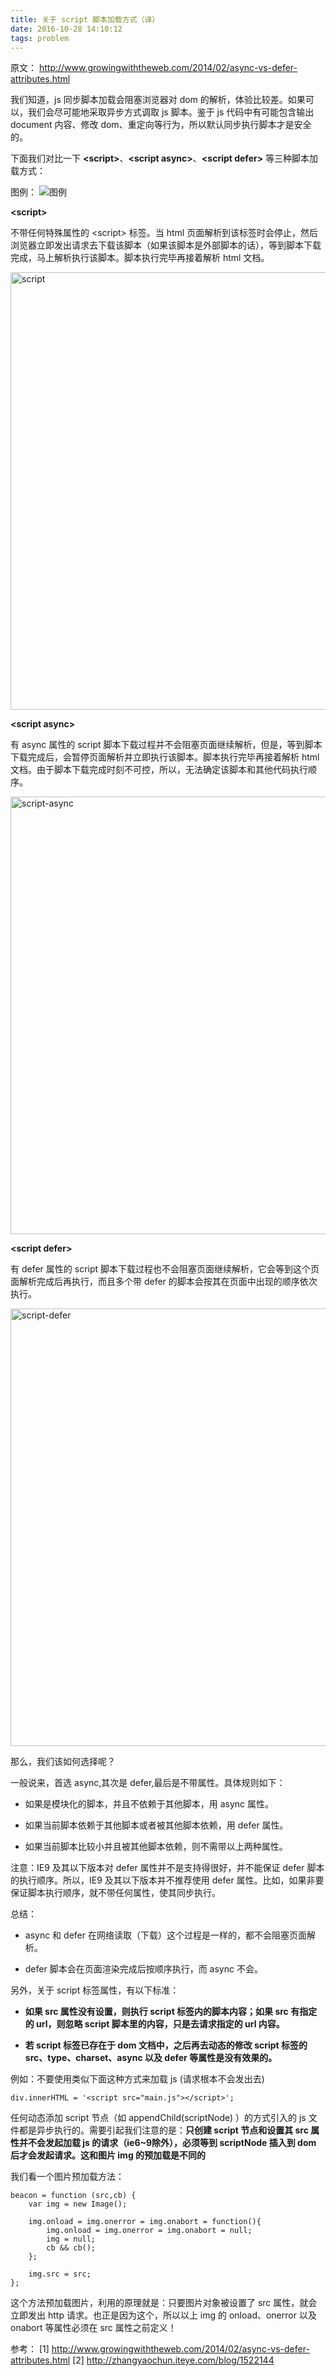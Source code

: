 ```yaml
---
title: 关于 script 脚本加载方式（译）
date: 2016-10-28 14:10:12
tags: problem
---
```


原文： http://www.growingwiththeweb.com/2014/02/async-vs-defer-attributes.html

我们知道，js 同步脚本加载会阻塞浏览器对 dom 的解析，体验比较差。如果可以，我们会尽可能地采取异步方式调取 js 脚本。鉴于 js 代码中有可能包含输出 document 内容、修改 dom、重定向等行为，所以默认同步执行脚本才是安全的。

<!-- more -->

下面我们对比一下 **&lt;script&gt;**、**&lt;script async&gt;**、**&lt;script defer&gt;** 等三种脚本加载方式：

图例：
![图例](/css/images/script/legend.svg)

**&lt;script&gt;**

不带任何特殊属性的 &lt;script&gt; 标签。当 html 页面解析到该标签时会停止，然后浏览器立即发出请求去下载该脚本（如果该脚本是外部脚本的话），等到脚本下载完成，马上解析执行该脚本。脚本执行完毕再接着解析 html 文档。

<img src="/css/images/script/script.svg" width="700" alt="script"/>

**&lt;script async&gt;**

有 async 属性的 script 脚本下载过程并不会阻塞页面继续解析，但是，等到脚本下载完成后，会暂停页面解析并立即执行该脚本。脚本执行完毕再接着解析 html 文档。由于脚本下载完成时刻不可控，所以，无法确定该脚本和其他代码执行顺序。

<img src="/css/images/script/script-async.svg" width="700" alt="script-async"/>

**&lt;script defer&gt;**

有 defer 属性的 script 脚本下载过程也不会阻塞页面继续解析，它会等到这个页面解析完成后再执行，而且多个带 defer 的脚本会按其在页面中出现的顺序依次执行。

<img src="/css/images/script/script-defer.svg" width="700" alt="script-defer"/>

那么，我们该如何选择呢？

一般说来，首选 async,其次是 defer,最后是不带属性。具体规则如下：

* 如果是模块化的脚本，并且不依赖于其他脚本，用 async 属性。

* 如果当前脚本依赖于其他脚本或者被其他脚本依赖，用 defer 属性。

* 如果当前脚本比较小并且被其他脚本依赖，则不需带以上两种属性。

注意：IE9 及其以下版本对 defer 属性并不是支持得很好，并不能保证 defer 脚本的执行顺序。所以，IE9 及其以下版本并不推荐使用 defer 属性。比如，如果非要保证脚本执行顺序，就不带任何属性，使其同步执行。

总结：

* async 和 defer 在网络读取（下载）这个过程是一样的，都不会阻塞页面解析。

* defer 脚本会在页面渲染完成后按顺序执行，而 async 不会。

另外，关于 script 标签属性，有以下标准：

* **如果 src 属性没有设置，则执行 script 标签内的脚本内容；如果 src 有指定的 url，则忽略 script 脚本里的内容，只是去请求指定的 url 内容。**

* **若 script 标签已存在于 dom 文档中，之后再去动态的修改 script 标签的 src、type、charset、async 以及 defer 等属性是没有效果的。**

例如：不要使用类似下面这种方式来加载 js (请求根本不会发出去)

```
div.innerHTML = '<script src="main.js"></script>';
```

任何动态添加 script 节点（如 appendChild(scriptNode) ）的方式引入的 js 文件都是异步执行的。需要引起我们注意的是：**只创建 script 节点和设置其 src 属性并不会发起加载 js 的请求（ie6~9除外），必须等到 scriptNode 插入到 dom 后才会发起请求。这和图片 img 的预加载是不同的**

我们看一个图片预加载方法：

```
beacon = function (src,cb) {
    var img = new Image();

    img.onload = img.onerror = img.onabort = function(){
        img.onload = img.onerror = img.onabort = null;
        img = null;
        cb && cb();
    };

    img.src = src;
};
```

这个方法预加载图片，利用的原理就是：只要图片对象被设置了 src 属性，就会立即发出 http 请求。也正是因为这个，所以以上 img 的 onload、onerror 以及 onabort 等属性必须在 src 属性之前定义！



参考：
[1] http://www.growingwiththeweb.com/2014/02/async-vs-defer-attributes.html
[2] http://zhangyaochun.iteye.com/blog/1522144
